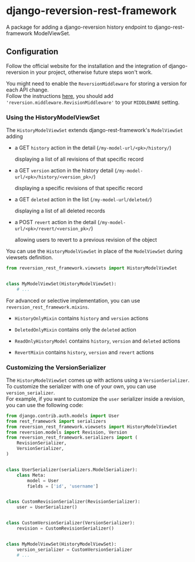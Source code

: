 # django-reversion-rest-framework

A package for adding a django-reversion history endpoint to django-rest-framework ModelViewSet.


## Configuration

Follow the official website for the installation and the integration of django-reversion in your project, otherwise future steps won't work.

You might need to enable the `ReversionMiddleware` for storing a version for each API change.<br>
Follow the instructions [here](https://django-reversion.readthedocs.io/en/stable/middleware.html),
you should add `'reversion.middleware.RevisionMiddleware'` to your `MIDDLEWARE` setting.


### Using the HistoryModelViewSet

The `HistoryModelViewSet` extends django-rest-framework's `ModelViewSet` adding

- a GET `history` action in the detail (`/my-model-url/<pk>/history/`)

    displaying a list of all revisions of that specific record

- a GET `version` action in the history detail (`/my-model-url/<pk>/history/<version_pk>/`)

    displaying a specific revisions of that specific record

- a GET `deleted` action in the list (`/my-model-url/deleted/`)

    displaying a list of all deleted records

- a POST `revert` action in the detail (`/my-model-url/<pk>/revert/<version_pk>/`)

    allowing users to revert to a previous revision of the object

You can use the `HistoryModelViewSet` in place of the `ModelViewSet`
during viewsets definition.

```py
from reversion_rest_framework.viewsets import HistoryModelViewSet


class MyModelViewSet(HistoryModelViewSet):
    # ...
```

For advanced or selective implementation, you can use `reversion_rest_framework.mixins`.

- `HistoryOnlyMixin` contains `history` and `version` actions

- `DeletedOnlyMixin` contains only the `deleted` action

- `ReadOnlyHistoryModel` contains `history`, `version` and `deleted` actions

- `RevertMixin` contains `history`, `version` and `revert` actions


### Customizing the VersionSerializer

The `HistoryModelViewSet` comes up with actions using a `VersionSerializer`.<br>
To customize the serializer with one of your own, you can use `version_serializer`.<br>
For example, if you want to customize the `user` serializer inside a revision,
you can use the following code:

```py
from django.contrib.auth.models import User
from rest_framework import serializers
from reversion_rest_framework.viewsets import HistoryModelViewSet
from reversion.models import Revision, Version
from reversion_rest_framework.serializers import (
    RevisionSerializer,
    VersionSerializer,
)


class UserSerializer(serializers.ModelSerializer):
    class Meta:
        model = User
        fields = ['id', 'username']


class CustomRevisionSerializer(RevisionSerializer):
    user = UserSerializer()


class CustomVersionSerializer(VersionSerializer):
    revision = CustomRevisionSerializer()


class MyModelViewSet(HistoryModelViewSet):
    version_serializer = CustomVersionSerializer
    # ...
```
